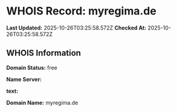 # WHOIS Record: myregima.de

**Last Updated:** 2025-10-26T03:25:58.572Z
**Checked At:** 2025-10-26T03:25:58.572Z

## WHOIS Information

**Domain Status:** free

**Name Server:** 

**text:** 

**Domain Name:** myregima.de

